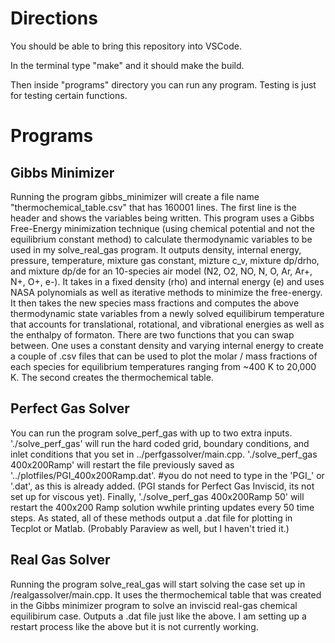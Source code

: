 # Directions

You should be able to bring this repository into VSCode.  

In the terminal type "make" and it should make the build. 

Then inside "programs" directory you can run any program. Testing is just for testing certain functions. 

# Programs

## Gibbs Minimizer

Running the program gibbs_minimizer will create a file name "thermochemical_table.csv" that has 160001 lines. The first line is the header and shows the variables being written. 
This program uses a Gibbs Free-Energy minimization technique (using chemical potential and not the equilibrium constant method) to calculate thermodynamic variables to be used in 
my solve_real_gas program. It outputs density, internal energy, pressure, temperature, mixture gas constant, mizture c_v, mixture dp/drho, and mixture dp/de for an 10-species air model
(N2, O2, NO, N, O, Ar, Ar+, N+, O+, e-). It takes in a fixed density (rho) and internal energy (e) and uses NASA polynomials as well as iterative methods to minimize the free-energy. It
then takes the new species mass fractions and computes the above thermodynamic state variables from a newly solved equilibirum temperature that accounts for translational, rotational,
and vibrational energies as well as the enthalpy of formaton. There are two functions that you can swap between. One uses a constant density and varying internal energy to create a couple
of .csv files that can be used to plot the molar / mass fractions of each species for equilibrium temperatures ranging from ~400 K to 20,000 K. The second creates the thermochemical table.

## Perfect Gas Solver

You can run the program solve_perf_gas with up to two extra inputs. './solve_perf_gas' will run the hard coded grid, boundary conditions, and inlet conditions that you set in ../perfgassolver/main.cpp.
'./solve_perf_gas 400x200Ramp' will restart the file previously saved as '../plotfiles/PGI_400x200Ramp.dat'. #you do not need to type in the 'PGI_' or '.dat', as this is already added. (PGI stands for 
Perfect Gas Inviscid, its not set up for viscous yet). Finally, './solve_perf_gas 400x200Ramp 50' will restart the 400x200 Ramp solution wwhile printing updates every 50 time steps. As stated, all of these
methods output a .dat file for plotting in Tecplot or Matlab. (Probably Paraview as well, but I haven't tried it.)

## Real Gas Solver

Running the program solve_real_gas will start solving the case set up in /realgassolver/main.cpp. It uses the thermochemical table that was created in the Gibbs minimizer program to solve an inviscid real-gas 
chemical equilibirum case. Outputs a .dat file just like the above. I am setting up a restart process like the above but it is not currently working.

